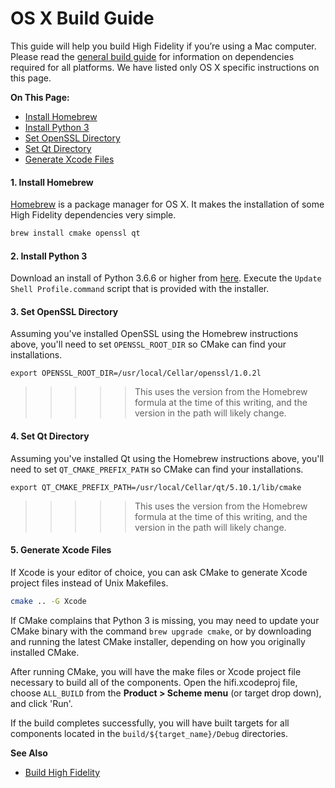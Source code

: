 # OS X Build Guide

This guide will help you build High Fidelity if you’re using a Mac computer. Please read the [general build guide](../) for information on dependencies required for all platforms. We have listed only OS X specific instructions on this page. 

**On This Page:**

+ [Install Homebrew](#1-install-homebrew)
+ [Install Python 3](#2-install-python-3)
+ [Set OpenSSL Directory](#3-set-openssl-directory)
+ [Set Qt Directory](#4-set-qt-directory)
+ [Generate Xcode Files](#5-generate-xcode-files)

#### 1. Install Homebrew 

[Homebrew](https://brew.sh/) is a package manager for OS X. It makes the installation of some High Fidelity dependencies very simple.

```bash
brew install cmake openssl qt
```

#### 2. Install Python 3
Download an install of Python 3.6.6 or higher from [here](https://www.python.org/downloads). Execute the `Update Shell Profile.command` script that is provided with the installer.

#### 3. Set OpenSSL Directory
Assuming you've installed OpenSSL using the Homebrew instructions above, you'll need to set `OPENSSL_ROOT_DIR` so CMake can find your installations.

```
export OPENSSL_ROOT_DIR=/usr/local/Cellar/openssl/1.0.2l
```

>>>>> This uses the version from the Homebrew formula at the time of this writing, and the version in the path will likely change.

#### 4. Set Qt Directory

Assuming you've installed Qt using the Homebrew instructions above, you'll need to set `QT_CMAKE_PREFIX_PATH` so CMake can find your installations.

```
export QT_CMAKE_PREFIX_PATH=/usr/local/Cellar/qt/5.10.1/lib/cmake
```

>>>>> This uses the version from the Homebrew formula at the time of this writing, and the version in the path will likely change.


#### 5. Generate Xcode Files
If Xcode is your editor of choice, you can ask CMake to generate Xcode project files instead of Unix Makefiles.

```bash
cmake .. -G Xcode

```

If CMake complains that Python 3 is missing, you may need to update your CMake binary with the command `brew upgrade cmake`, or by downloading and running the latest CMake installer, depending on how you originally installed CMake.

After running CMake, you will have the make files or Xcode project file necessary to build all of the components. Open the hifi.xcodeproj file, choose `ALL_BUILD` from the **Product > Scheme menu** (or target drop down), and click 'Run'.

If the build completes successfully, you will have built targets for all components located in the `build/${target_name}/Debug` directories.

**See Also**

+ [Build High Fidelity](../)